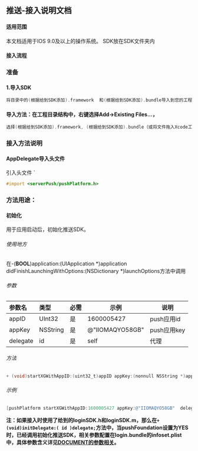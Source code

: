 ## 推送-接入说明文档

#### 适用范围

本文档适用于IOS 9.0及以上的操作系统。
SDK放在SDK文件夹内

#### 接入流程

### 准备

#### 1.导入SDK

```objectivec
将目录中的(根据给到SDK添加).framework  和(根据给到SDK添加).bundle导入到您的工程中。
```

#### 导入方法：在工程目录结构中，右键选择Add->Existing Files...，

```objectivec
选择(根据给到SDK添加).framework, (根据给到SDK添加).bundle（或将文件拖入Xcode工程目录结构中）文件，在弹出的界面中勾选Copy items into destination group's folder(if needed)，并确保Add To Targets勾选相应target。
```

### 接入方法说明

#### AppDelegate导入头文件

 引入头文件  `

```objectivec
#import <serverPush/pushPlatform.h>
```

### 方法用途：

#### 初始化

用于应用启动后，初始化推送SDK。

###### 使用地方

在-(**BOOL**)application:(UIApplication *)application didFinishLaunchingWithOptions:(NSDictionary *)launchOptions方法中调用

###### 参数

| 参数名   | 类型     | 必需 | 示例            | 说明        |
| :------- | :------- | ---- | --------------- | ----------- |
| appID    | UInt32   | 是   | 1600005427      | push应用id  |
| appKey   | NSString | 是   | @"IIOMAQYO58GB" | push应用key |
| delegate | id       | 是   | self            | 代理        |

###### 方法

```objectivec
+ (void)startXGWithAppID:(uint32_t)appID appKey:(nonnull NSString *)appKey delegate:(  id )delegate;
```

###### 示例

```objectivec
[pushPlatform startXGWithAppID:1600005427 appKey:@"IIOMAQYO58GB"  delegate:self ];
```

**注：如果接入时使用了给到的loginSDK.h和loginSDK.m，那么在`+ (void)initDelegate:( id )delegate;`方法中，当pushFoundation设置为YES时，已经调用初始化推送SDK，相关参数配置在login.bundle的infoset.plist中，具体参数含义详见[DOCUMENT的参数相关](DOCUMENT.md)。**